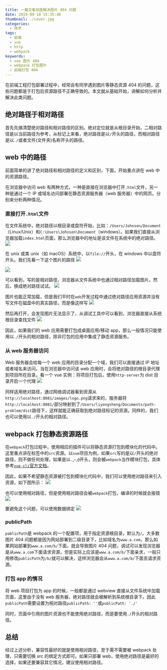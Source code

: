 ```yaml
---
title: 一篇文章彻底解决图片 404 问题
date: 2019-09-18 15:35:40
thumbnail: ./cover.jpg
categories:
  - 技术
tags:
  - 前端
  - vue
  - http
  - webpack
keywords:
  - vue 图片 404
  - webpack 打包图片
  - 前端打包 404
---
```


在前端工程打包部署过程中，经常会有同学遇到图片等静态资源 404 的问题，这些问题都是于打包后资源路径不正确导致的。本文就从基础开始，讲解如何分析并解决此类问题。

<!-- more -->

## 绝对路径于相对路径

首先先搞清楚绝对路径和相对路径的区别。绝对定位就是从根目录开始，二相对路径是以当前路径为参考，从标记上来看，绝对路径是以`/`开头的路径，而相对路径是以`./`或者文件(文件夹)名称开头的路径。

## web 中的路径

前面简单的讲了绝对路径和相对路径的定义和区别，下面，开始重点讲在 web 中的资源路径。

在浏览器中访问 web 有两种方式，一种是直接在浏览器中打开`.html`文件，另一种是通过一个 IP 或域名访问部署在静态资源服务器（web 服务器）中的网页。分别来分析两种情况。

### 直接打开`.html`文件

在文件系统中，绝对路径以根目录或盘符开始，比如：`/Users/Johnson/Document`（Linux/Unix）和`C:\Users\Johnson\Document`（windows）。如果我们直接从浏览器加载`index.html`页面，那么浏览器中的地址是该文件在系统中的绝对路径。
![](./p1.png)

在 unix 或类 unix（如 macOS）系统中，以`file://`开头，在 windows 中以盘符开头。我们先看一下这个图片的路径
![](./p2.png)

![](./p3.png)

可以看到，写的是相对路径，浏览器从文件系统中也通过相对路径加载图片。然后，换成绝对路径试试。
![](./p4.png)

图片也能正常加载，但是我们平时在`web`开发过程中通过绝对路径应用资源并没有写文件在磁盘中的真实路径，而是像这样写
![](./p5.png)

然后再打开，会发现图片无法显示了，从调试工具中可以看到，浏览器直接从系统根目录查找文件
![](./p6.png)

因此，如果我们的 web 应用需要打包成桌面应用/移动 app，那么一般情况只能使用以`./`开头的相对路径，除非打包的应用中集成了静态资源服务。

### 从 web 服务器访问

Web 服务器会给每一个 web 应用的目录分配一个域，我们可以直接通过 IP 地址或者域名来访问。当在浏览器中访问该 web 应用时，会将绝对路径的根目录代理到项目所在目录。看一个 vue 实例：将项目打包后，使用`http-server`为 dist 目录开启一个代理
![](./p7.png)

同样适用绝对路径，通过网络调试器看到资源从`http://localhost:8081/images/logo.png`请求来的，服务器将`http://localhost:8081/`部分映射到了`/Users/liyongsheng/Documents/path-problem/dist`路径下，这样就能正确获取到绝对路径标记的资源。同样的，我们也可以使用以`./`开头的相对路径。

## webpack 打包静态资源路径

在`webpack`打包过程中，使用相应的插件可以将静态资源打包到模块化的代码中。这里重点讲在标签中的`src`资源。以`vue`项目为例，如果`src`写的是以`/`开头的绝对路径，则不做任何处理，如果是以`.`,`~`,`@`开头，则会被`webpack`当作模块打包，具体参考[`vue-cli`官方文档](https://cli.vuejs.org/zh/guide/html-and-static-assets.html#url-%E8%BD%AC%E6%8D%A2%E8%A7%84%E5%88%99)。

因此，如果不希望静态资源被打包到模块化代码中，我们可以使用绝对路径来引入资源，如下图所示：
![](./p8.png)

也可以使用相对路径，但是使用相对路径会被`webpack`打包，编译的时候就会报错
![](./p9.png)

要避免这个问题，可以使用数据绑定
![](./p10.png)

### publicPath

`pablicPath`是 webpack 的一个配置项，用于指定资源根目录，默认为`/`。大多数图片 404 问题都是因为网站部署到二级目录下，比如域名为`www.a.com`，那么如果网站部署到`www.a.com/b/`下面，就会导致图片 404 问题，调试可以发现浏览器是从`www.a.com`下面请求资源，但是实际上应该是`www.a.com/b/`下面亲求，一般只用修改`publicPath`为`/b/`就可以解决，这样浏览器会从`www.a.com/b/`下面去请求资源。

### 打包 app 的情况

将 web 项目打包为 app 的时候，一般都是通过 webview 直接从文件系统中加载页面，这里由于没有 web 服务器，绝对路径就会被解析到系统根目录下。因此`publicPath`需要设置为相对路径`publicPath: ''`或`publicPath: './'`

同时，页面中引用的图片资源也不能使用绝对路径，而是要使用`./`开头的相对路径。

## 总结

经过上述分析，兼容性最好的就是使用相对路径，至于需不需要被 webpack 处理，只需要切换 src 的绑定方式即可。如果只部署 web，使用绝对路径是最好的选择，如果还要兼容其它情况，建议使用相对路径。
